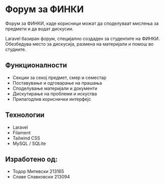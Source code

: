 # Форум за ФИНКИ

Форум за ФИНКИ, каде корисници можат да споделуваат мислења за предмети и да водат дискусии.

Laravel базиран форум, специјално создаден за студентите на ФИНКИ.  
Обезбедува место за дискусија, размена на материјали и помош во студиите.

## Функционалности

- Секции за секој предмет, смер и семестар
- Поставување и одговарање на прашања
- Споделување материјали и документи
- Дискутирање на проблеми и искуства
- Прилагодлив кориснички интерфејс

## Технологии

- Laravel
- Filament
- Tailwind CSS
- MySQL / SQLite

## Изработено од:

- Тодор Митевски 213165
- Славе Славковски 213094
